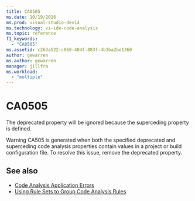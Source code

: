 ```yaml
---
title: CA0505
ms.date: 10/19/2016
ms.prod: visual-studio-dev14
ms.technology: vs-ide-code-analysis
ms.topic: reference
f1_keywords:
  - "CA0505"
ms.assetid: c263a522-c068-404f-883f-4b3ba2be1360
author: gewarren
ms.author: gewarren
manager: jillfra
ms.workload:
  - "multiple"
---
```

# CA0505

The deprecated property will be ignored because the superceding property is defined.

Warning CA505 is generated when both the specified deprecated and superceding code analysis properties contain values in a project or build configuration file. To resolve this issue, remove the deprecated property.

## See also

- [Code Analysis Application Errors](../code-quality/code-analysis-application-errors.md)
- [Using Rule Sets to Group Code Analysis Rules](../code-quality/using-rule-sets-to-group-code-analysis-rules.md)
